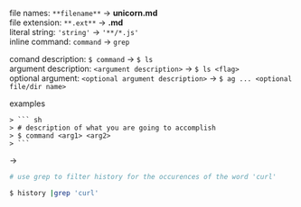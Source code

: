 file names: `**filename**` -> **unicorn.md**  
file extension: `**.ext**` -> **.md**  
literal string: `'string'` -> `'**/*.js'`  
inline command: `command` ->  `grep`


comand description: `$ command` -> `$ ls`  
argument description: `<argument description>` -> `$ ls <flag>`  
optional argument: `<optional argument description>` -> `$ ag ... <optional file/dir name>`  

examples
```
> ``` sh
> # description of what you are going to accomplish
> $ command <arg1> <arg2>
> ``` 
```
->
``` sh
# use grep to filter history for the occurences of the word 'curl'

$ history |grep 'curl'
```

